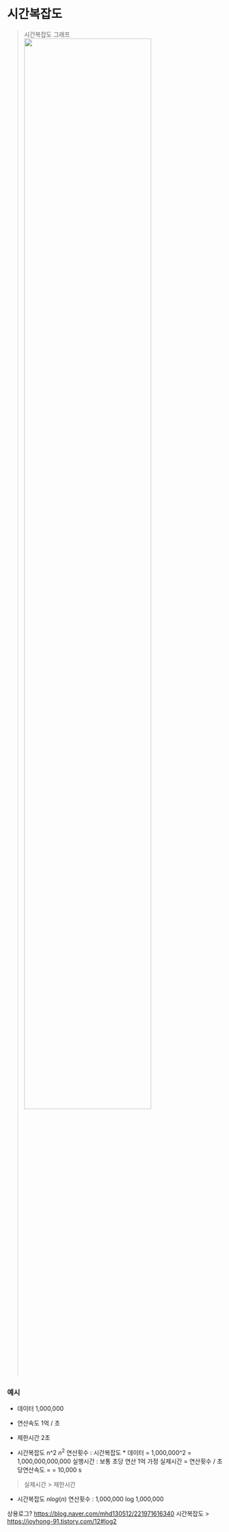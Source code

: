 # 시간복잡도

> 시간복잡도 그래프
> <img src="https://img1.daumcdn.net/thumb/R1280x0/?scode=mtistory2&fname=https%3A%2F%2Fblog.kakaocdn.net%2Fdn%2Fs0pox%2Fbtq6Mbphdwr%2Fs5K0D58hi5hiSrBuxmHHwk%2Fimg.png" width="80%">

### 예시
- 데이터 1,000,000
- 연산속도 1억 / 초
- 제한시간 2초

- 시간복잡도 n^2 $n^2$
  연산횟수 : 시간복잡도 * 데이터  = 1,000,000^2 = 1,000,000,000,000
  실행시간 : 보통 초당 연산 1억 가정
  실제시간 = 연산횟수 / 초당연산속도 = = 10,000 s
> 실제시간 > 제한시간

- 시간복잡도 $nlog{(n)}$
  연산횟수 : 1,000,000 log 1,000,000

상용로그? https://blog.naver.com/mhd130512/221971616340
시간복잡도 > https://joyhong-91.tistory.com/12#log2